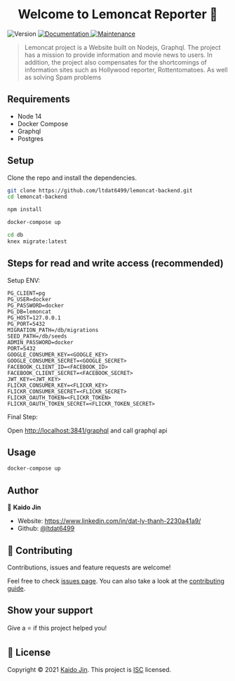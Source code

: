 <h1 align="center">Welcome to Lemoncat Reporter 👋</h1>
<p>
  <img alt="Version" src="https://img.shields.io/badge/version-1.0.0-blue.svg?cacheSeconds=2592000" />
  <a href="https://github.com/ltdat6499/lemoncat#readme" target="_blank">
    <img alt="Documentation" src="https://img.shields.io/badge/documentation-yes-brightgreen.svg" />
  </a>
  <a href="https://github.com/ltdat6499/lemoncat/graphs/commit-activity" target="_blank">
    <img alt="Maintenance" src="https://img.shields.io/badge/Maintained%3F-yes-green.svg" />
  </a>
</p>

> Lemoncat project is a Website built on Nodejs, Graphql. The project has a mission to provide information and movie news to users. In addition, the project also compensates for the shortcomings of information sites such as Hollywood reporter, Rottentomatoes. As well as solving Spam problems

## Requirements

* Node 14
* Docker Compose
* Graphql
* Postgres

## Setup

Clone the repo and install the dependencies.

```bash
git clone https://github.com/ltdat6499/lemoncat-backend.git
cd lemoncat-backend
```

```bash
npm install
```

```sh
docker-compose up
```

```sh
cd db
knex migrate:latest
```

## Steps for read and write access (recommended)
Setup ENV:
```
PG_CLIENT=pg
PG_USER=docker
PG_PASSWORD=docker
PG_DB=lemoncat
PG_HOST=127.0.0.1
PG_PORT=5432
MIGRATION_PATH=/db/migrations
SEED_PATH=/db/seeds
ADMIN_PASSWORD=docker
PORT=5432
GOOGLE_CONSUMER_KEY=<GOOGLE_KEY>
GOOGLE_CONSUMER_SECRET=<GOOGLE_SECRET>
FACEBOOK_CLIENT_ID=<FACEBOOK_ID>
FACEBOOK_CLIENT_SECRET=<FACEBOOK_SECRET>
JWT_KEY=<JWT_KEY>
FLICKR_CONSUMER_KEY=<FLICKR_KEY>
FLICKR_CONSUMER_SECRET=<FLICKR_SECRET>
FLICKR_OAUTH_TOKEN=<FLICKR_TOKEN>
FLICKR_OAUTH_TOKEN_SECRET=<FLICKR_TOKEN_SECRET>
```

Final Step:

Open [http://localhost:3841/graphql](http://localhost:3841/graphql) and call graphql api

## Usage

```sh
docker-compose up
```

## Author

👤 **Kaido Jin**

* Website: https://www.linkedin.com/in/dat-ly-thanh-2230a41a9/
* Github: [@ltdat6499](https://github.com/ltdat6499)

## 🤝 Contributing

Contributions, issues and feature requests are welcome!

Feel free to check [issues page](https://github.com/ltdat6499/lemoncat/issues). You can also take a look at the [contributing guide](https://github.com/ltdat6499/lemoncat/blob/master/CONTRIBUTING.md).

## Show your support

Give a ⭐️ if this project helped you!

## 📝 License

Copyright © 2021 [Kaido Jin](https://github.com/ltdat6499).
This project is [ISC](https://github.com/ltdat6499/lemoncat/blob/master/LICENSE) licensed.
